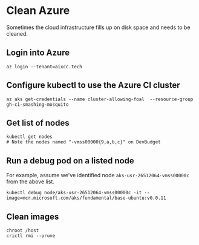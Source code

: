 # Clean Azure

Sometimes the cloud infrastructure fills up on disk space and needs to be cleaned.

## Login into Azure

```shell
az login --tenant=aixcc.tech
```

## Configure kubectl to use the Azure CI cluster

```shell
az aks get-credentials --name cluster-allowing-foal  --resource-group gh-ci-smashing-mosquito
```

## Get list of nodes

```shell
kubectl get nodes
# Note the nodes named "-vmss00000{9,a,b,c}" on DevBudget
```

## Run a debug pod on a listed node

For example, assume we've identified node `aks-usr-26512064-vmss00000c` from the above list.

```shell
kubectl debug node/aks-usr-26512064-vmss00000c -it --image=mcr.microsoft.com/aks/fundamental/base-ubuntu:v0.0.11
```

## Clean images

```shell
chroot /host
crictl rmi --prune
```

